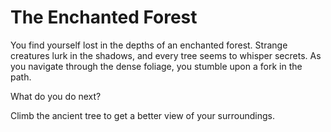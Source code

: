 # The Enchanted Forest

You find yourself lost in the depths of an enchanted forest. Strange creatures lurk in the shadows, and every tree seems to whisper secrets. As you navigate through the dense foliage, you stumble upon a fork in the path.

What do you do next?

Climb the ancient tree to get a better view of your surroundings.
